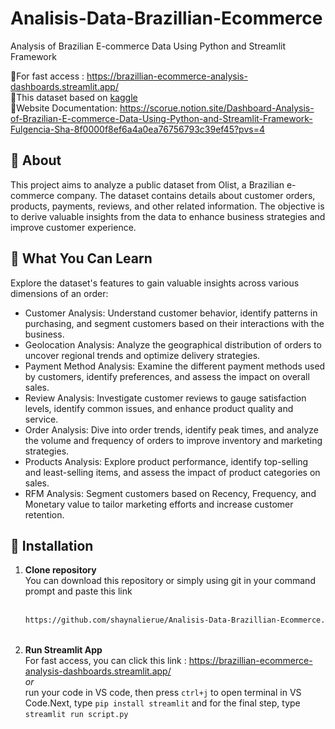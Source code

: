 # Analisis-Data-Brazillian-Ecommerce
Analysis of Brazilian E-commerce Data Using Python and Streamlit Framework

📍For fast access : https://brazillian-ecommerce-analysis-dashboards.streamlit.app/<br>
📍This dataset based on [kaggle](https://www.kaggle.com/datasets/olistbr/brazilian-ecommerce)<br>
📍Website Documentation: https://scorue.notion.site/Dashboard-Analysis-of-Brazilian-E-commerce-Data-Using-Python-and-Streamlit-Framework-Fulgencia-Sha-8f0000f8ef6a4a0ea76756793c39ef45?pvs=4

## 📌 About 
This project aims to analyze a public dataset from Olist, a Brazilian e-commerce company. The dataset contains details about customer orders, products, payments, reviews, and other related information. The objective is to derive valuable insights from the data to enhance business strategies and improve customer experience.

## 📌 What You Can Learn 
Explore the dataset's features to gain valuable insights across various dimensions of an order:

- Customer Analysis: Understand customer behavior, identify patterns in purchasing, and segment customers based on their interactions with the business.
- Geolocation Analysis: Analyze the geographical distribution of orders to uncover regional trends and optimize delivery strategies.
- Payment Method Analysis: Examine the different payment methods used by customers, identify preferences, and assess the impact on overall sales.
- Review Analysis: Investigate customer reviews to gauge satisfaction levels, identify common issues, and enhance product quality and service.
- Order Analysis: Dive into order trends, identify peak times, and analyze the volume and frequency of orders to improve inventory and marketing strategies.
- Products Analysis: Explore product performance, identify top-selling and least-selling items, and assess the impact of product categories on sales.
- RFM Analysis: Segment customers based on Recency, Frequency, and Monetary value to tailor marketing efforts and increase customer retention.

## 📌 Installation
1. **Clone repository** <br>
   You can download this repository or simply using git in your command prompt and paste this link <br> <br>
   ```bash
   https://github.com/shaynalierue/Analisis-Data-Brazillian-Ecommerce.git
   ```
    <br> 
2. **Run Streamlit App** <br>
   For fast access, you can click this link : https://brazillian-ecommerce-analysis-dashboards.streamlit.app/ <br>
   *or*<br>
   run your code in VS code, then press `ctrl+j` to open terminal in VS Code.Next, type  `pip install streamlit` and for the final step, type `streamlit run script.py`
